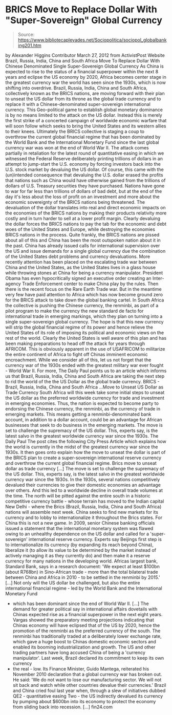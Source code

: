 # BRICS Move to Replace Dollar With "Super-Sovereign" Global Currency

> Source: https://www.bibliotecapleyades.net/Sociopolitica/sociopol_globalbanking201.htm

by Alexander Higgins
Contributor
March 27, 2012
from
ActivistPost Website
Brazil, Russia, India, China
and South Africa
Move To Replace Dollar With
Chinese Denominated
Single Super-Sovereign Global
Currency
As China is expected to rise to the status of a
financial superpower within the next 8 years and eclipse the US economy by
2020, Africa becomes center stage in the greatest currency war the world has
seen since the 1930s, which is now shifting into overdrive.
Brazil, Russia, India, China and South Africa, collectively known as
the BRICS nations, are moving forward with their plan to unseat the US dollar
from its throne as the global trade currency and to replace it with a
Chinese-denominated super-sovereign international currency.
This Geo-political game to establish global monetary dominance is by no
means limited to the attack on the US dollar. Instead this is merely the
first strike of a concerted campaign of worldwide economic warfare that will
soon follow which seeks to bring the United States and its western allies to
their knees.
Ultimately the BRICS collective is staging a coup to overthrow the current
global financial regime that has been dominated by the World Bank and the
International Monetary Fund since the last global currency war was won at
the end of World War II.
The attack comes partially in retaliation for the latest round of
quantitative easing in which we witnessed
the Federal Reserve deliberately
printing trillions of dollars in an attempt to jump-start the U.S. economy
by forcing investors back into the U.S. stock market by devaluing the US
dollar.
Of course, this came with the (un)intended consequence that devaluing the
U.S. dollar erased the profits that nations such as China would have
otherwise gained from the trillions of dollars of U.S. Treasury securities
they have purchased.
Nations have gone to war for far less than trillions of dollars of bad debt,
but at the end of the day it's less about the loss of profit on an
investment and more about the economic sovereignty of the BRICS nations
being threatened.
The devaluation of the dollar translates into real and direct economic
impacts on the economies of the BRICS nations by making their products
relativity more costly and in turn harder to sell at a lower profit margin.
Clearly devaluing the dollar forces the BRICS nations to pay the tab for the
economic and debt woes of the United States and Europe, while destroying the
economies BRICS nations in the process.
Quite frankly, the BRICS nations are pissed about all of this and China has
been the most outspoken nation about it in the past.
China has already
issued calls for international supervision over the US and
issue demands for a single global currency due the combination of the United
States debt problems and currency devaluations.
More recently attention has been placed on the
escalating trade war between
China and the United States, as the United States lives in a glass house
while throwing stones at China for being a currency manipulator.
President Obama has even hypocritically signed an executive order creating
an
Inter-agency Trade Enforcement center to make China
play by the rules.
Then there is the recent focus on the
Rare Earth Trade war.
But in the meantime very few have paid attention to Africa which has now
become ground zero for the BRICS attack to take down the global banking
cartel.
In South Africa the collective is pushing the Chinese currency,
the renminbi,
as part of a pilot program to make the currency the new standard de facto
for international trade in emerging markings, which they plan on turning
into a single super-sovereign global currency.
The hope is that this new currency will strip the global financial regime of
its power and hence relieve the United States of its role of imposing its
political and economic views on the rest of the world.
Clearly the United States is well aware of this plan and has been making
preparations to head off the attack for years through
AFRICOM.
This is obviously apparent in the
use of USAFRICOM to militarize the entire
continent of Africa to fight off Chinas imminent economic encroachment.
While we consider all of this, let us not forget that the currency war of
the 1930s ended with the greatest military war ever fought - World War II.
For more, The Daily Paul points us to an article which informs us that
Brazil, Russia, India, China and South Africa are taking the next step to
rid the world of the the US Dollar as the global trade currency.
BRICS - Brazil, Russia, India, China and South Africa
...Move to Unseat US
Dollar as Trade Currency
South Africa will this week take some initial steps to unseat the US dollar
as the preferred worldwide currency for trade and investment in emerging
economies.
Thus, the nation is expected to become party to endorsing the Chinese
currency, the renminbi, as the currency of trade in emerging markets.
This means getting a renminbi-denominated bank account, in addition to a
dollar account, could be an advantage for African businesses that seek to do
business in the emerging markets.
The move is set to challenge the supremacy of the US dollar. This, experts
say, is the latest salvo in the greatest worldwide currency war since the
1930s.
The Daily Paul
The post cites the following City Press Article which explains how the world
is currently in the midst of the greatest currency war since the 1930s.
It then goes onto explain how the move to unseat the dollar is part of the
BRICS plan to create a super-sovereign international reserve currency and
overthrow the current global financial regime.
Brics move to unseat dollar as trade currency
[...]
The move is set to challenge the supremacy of the US dollar. This, experts
say, is the latest salvo in the greatest worldwide currency war since the
1930s.
In the 1930s, several nations competitively devalued their currencies to
give their domestic economies an advantage over others.
And this led to a worldwide decline in overall trade volumes at the time.
The north will be pitted against the entire south in a historic competitive
currency battle - whose terrain has moved to the Indian capital New Delhi - where the Brics (Brazil, Russia, India, China and South Africa) nations will
assemble next week.
China seeks to find new markets for its currency and to lobby to
internationalize it throughout the Brics states.
For China this is not a new game. In 2009, senior Chinese banking officials
issued a statement that the international monetary system was flawed owing
to an unhealthy dependence on the US dollar and called for a
'super-sovereign' international reserve currency.
Experts say Beijings first step is to internationalize its currency (by
expanding its reach beyond China), liberalize it (to allow its value to be
determined by the market instead of actively managing it as they currently
do) and then make it a reserve currency for many nations in the developing
world.
Africas largest bank, Standard Bank, says in a research document:
'We
expect at least $100bn (about R768bn) in Sino-African trade - more than the
total bilateral trade between China and Africa in 2010 - to be settled in
the renminbi by 2015.'
[...]
Not only will the US dollar be challenged, but also the entire international
financial regime - led by
the World Bank and
the International Monetary Fund
- which has been dominant since the end of World War II.
[...]
The demand for greater political say in international affairs dovetails with
Chinas expected rise as a financial superpower in the next eight years.
Vargas showed the preparatory meeting projections indicating that Chinas
economy will have eclipsed that of the US by 2020, hence the promotion of
the renminbi as the preferred currency of the south.
The renminbi has traditionally traded at a deliberately lower exchange rate,
which gave a huge boost to Chinas domestic economic sectors and enabled its
booming industrialization and growth.
The US and other trading partners have long accused China of being a
'currency manipulator'.
Last week, Brazil declared its commitment to keep its own currency
- the
real - low. Its Finance Minister, Guido Mantega, reiterated his November
2010 declaration that a global currency war has broken out.
He said:
'We do not want to lose our manufacturing sector. We will not sit back and watch while other countries devalue their
currencies.'
Brazil and China cried foul last year when, through a slew of initiatives
dubbed QE2 - quantitative easing Two - the US indirectly devalued its
currency by pumping about $600bn into its economy to protect the economy
from sliding back into recession.
[...]
fin24.com
